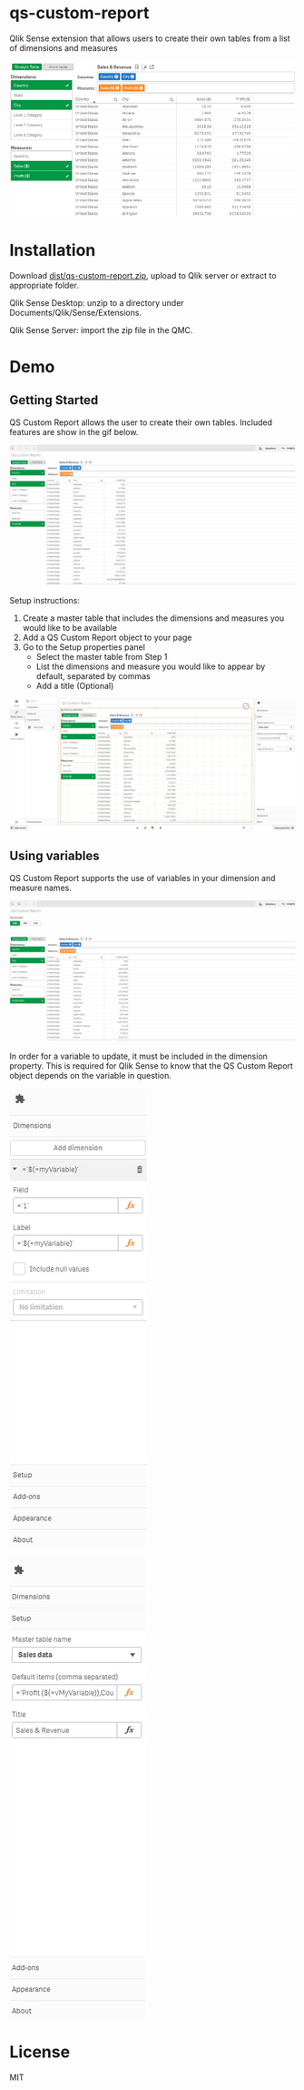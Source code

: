 # qs-custom-report
Qlik Sense extension that allows users to create their own tables from a list of dimensions and measures

![Thumb](https://github.com/cjbraley/qs-custom-report/blob/master/demo/thumb.jpg)

# Installation

Download [dist/qs-custom-report.zip](https://github.com/cjbraley/qs-custom-report/raw/master/dist/CB%20Custom%20Report.zip), upload to Qlik server or extract to appropriate folder.

Qlik Sense Desktop: unzip to a directory under Documents/Qlik/Sense/Extensions.

Qlik Sense Server: import the zip file in the QMC.

# Demo

## Getting Started

QS Custom Report allows the user to create their own tables. Included features are show in the gif below.

![List](https://github.com/cjbraley/qs-custom-report/blob/master/demo/demo.gif)

Setup instructions:
1. Create a master table that includes the dimensions and measures you would like to be available
2. Add a QS Custom Report object to your page
3. Go to the Setup properties panel
    * Select the master table from Step 1
    * List the dimensions and measure you would like to appear by default, separated by commas
    * Add a title (Optional)

![Basic config](https://github.com/cjbraley/qs-custom-report/blob/master/demo/demo_config.jpg)

## Using variables

QS Custom Report supports the use of variables in your dimension and measure names.

![Using a variable](https://github.com/cjbraley/qs-custom-report/blob/master/demo/demo_variable.gif)

In order for a variable to update, it must be included in the dimension property. This is required for Qlik Sense to know that the QS Custom Report object depends on the variable in question.

![Adding your variable](https://github.com/cjbraley/qs-custom-report/blob/master/demo/demo_variable_config_dimensions.jpg)

![Update your default items](https://github.com/cjbraley/qs-custom-report/blob/master/demo/demo_variable_config_Setup.jpg)

# License
MIT
